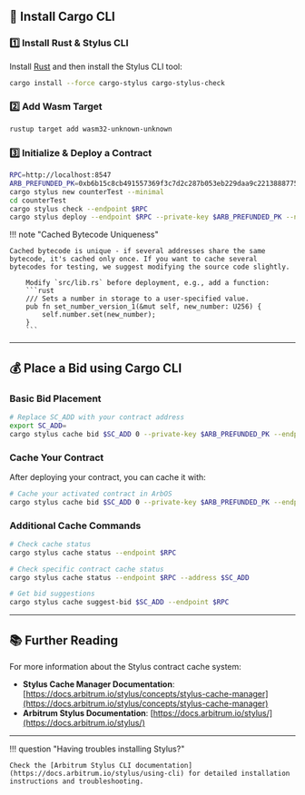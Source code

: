 ## **🚀 Install Cargo CLI**

### **1️⃣ Install Rust & Stylus CLI**

Install [Rust](https://www.rust-lang.org/tools/install) and then install the Stylus CLI tool:

```bash
cargo install --force cargo-stylus cargo-stylus-check
```

### **2️⃣ Add Wasm Target**

```bash
rustup target add wasm32-unknown-unknown
```

### **3️⃣ Initialize & Deploy a Contract**

```bash
RPC=http://localhost:8547
ARB_PREFUNDED_PK=0xb6b15c8cb491557369f3c7d2c287b053eb229daa9c22138887752191c9520659
cargo stylus new counterTest --minimal
cd counterTest
cargo stylus check --endpoint $RPC
cargo stylus deploy --endpoint $RPC --private-key $ARB_PREFUNDED_PK --no-verify
```

!!! note "Cached Bytecode Uniqueness"

    Cached bytecode is unique - if several addresses share the same bytecode, it's cached only once. If you want to cache several bytecodes for testing, we suggest modifying the source code slightly.

        Modify `src/lib.rs` before deployment, e.g., add a function:
        ```rust
        /// Sets a number in storage to a user-specified value.
        pub fn set_number_version_1(&mut self, new_number: U256) {
            self.number.set(new_number);
        }
        ```

---

## **💰 Place a Bid using Cargo CLI**

### **Basic Bid Placement**

```bash
# Replace SC_ADD with your contract address
export SC_ADD=
cargo stylus cache bid $SC_ADD 0 --private-key $ARB_PREFUNDED_PK --endpoint $RPC
```

### **Cache Your Contract**

After deploying your contract, you can cache it with:

```bash
# Cache your activated contract in ArbOS
cargo stylus cache bid $SC_ADD 0 --private-key $ARB_PREFUNDED_PK --endpoint $RPC
```

### **Additional Cache Commands**

```bash
# Check cache status
cargo stylus cache status --endpoint $RPC

# Check specific contract cache status
cargo stylus cache status --endpoint $RPC --address $SC_ADD

# Get bid suggestions
cargo stylus cache suggest-bid $SC_ADD --endpoint $RPC
```

---

## **📚 Further Reading**

For more information about the Stylus contract cache system:

- **Stylus Cache Manager Documentation**: [https://docs.arbitrum.io/stylus/concepts/stylus-cache-manager](https://docs.arbitrum.io/stylus/concepts/stylus-cache-manager)
- **Arbitrum Stylus Documentation**: [https://docs.arbitrum.io/stylus/](https://docs.arbitrum.io/stylus/)

---

!!! question "Having troubles installing Stylus?"

    Check the [Arbitrum Stylus CLI documentation](https://docs.arbitrum.io/stylus/using-cli) for detailed installation instructions and troubleshooting.
